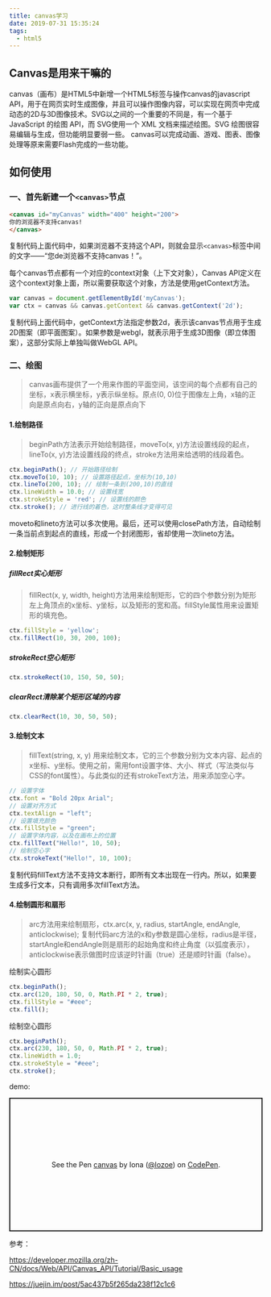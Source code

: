 ```yaml
---
title: canvas学习
date: 2019-07-31 15:35:24
tags:
  - html5
---
```


## Canvas是用来干嘛的

canvas（画布）是HTML5中新增一个HTML5标签与操作canvas的javascript API，用于在网页实时生成图像，并且可以操作图像内容，可以实现在网页中完成动态的2D与3D图像技术。SVG以之间的一个重要的不同是，有一个基于 JavaScript 的绘图 API，而 SVG使用一个 XML 文档来描述绘图。SVG 绘图很容易编辑与生成，但功能明显要弱一些。 canvas可以完成动画、游戏、图表、图像处理等原来需要Flash完成的一些功能。
<!-- more -->
## 如何使用

### 一、首先新建一个`<canvas>`节点

```html
<canvas id="myCanvas" width="400" height="200">
你的浏览器不支持canvas!
</canvas>
```

复制代码上面代码中，如果浏览器不支持这个API，则就会显示`<canvas>`标签中间的文字——“您de浏览器不支持canvas！”。

每个canvas节点都有一个对应的context对象（上下文对象），Canvas API定义在这个context对象上面，所以需要获取这个对象，方法是使用getContext方法。

```js
var canvas = document.getElementById('myCanvas');
var ctx = canvas && canvas.getContext && canvas.getContext('2d');
```

复制代码上面代码中，getContext方法指定参数2d，表示该canvas节点用于生成2D图案（即平面图案）。如果参数是webgl，就表示用于生成3D图像（即立体图案），这部分实际上单独叫做WebGL API。

### 二、绘图

> canvas画布提供了一个用来作图的平面空间，该空间的每个点都有自己的坐标，x表示横坐标，y表示纵坐标。原点(0, 0)位于图像左上角，x轴的正向是原点向右，y轴的正向是原点向下

#### 1.绘制路径

> beginPath方法表示开始绘制路径，moveTo(x, y)方法设置线段的起点，lineTo(x, y)方法设置线段的终点，stroke方法用来给透明的线段着色。

```js
ctx.beginPath(); // 开始路径绘制
ctx.moveTo(10, 10); // 设置路径起点，坐标为(10,10)
ctx.lineTo(200, 10); // 绘制一条到(200,10)的直线
ctx.lineWidth = 10.0; // 设置线宽
ctx.strokeStyle = 'red'; // 设置线的颜色
ctx.stroke(); // 进行线的着色，这时整条线才变得可见
```

moveto和lineto方法可以多次使用。最后，还可以使用closePath方法，自动绘制一条当前点到起点的直线，形成一个封闭图形，省却使用一次lineto方法。

#### 2.绘制矩形

##### fillRect实心矩形

> fillRect(x, y, width, height)方法用来绘制矩形，它的四个参数分别为矩形左上角顶点的x坐标、y坐标，以及矩形的宽和高。fillStyle属性用来设置矩形的填充色。

```js
ctx.fillStyle = 'yellow';
ctx.fillRect(10, 30, 200, 100);
```

##### strokeRect空心矩形

```js
ctx.strokeRect(10, 150, 50, 50);
```

##### clearRect清除某个矩形区域的内容

```js
ctx.clearRect(10, 30, 50, 50);
```

#### 3.绘制文本

> fillText(string, x, y) 用来绘制文本，它的三个参数分别为文本内容、起点的x坐标、y坐标。使用之前，需用font设置字体、大小、样式（写法类似与CSS的font属性）。与此类似的还有strokeText方法，用来添加空心字。

```js
// 设置字体
ctx.font = "Bold 20px Arial";
// 设置对齐方式
ctx.textAlign = "left";
// 设置填充颜色
ctx.fillStyle = "green";
// 设置字体内容，以及在画布上的位置
ctx.fillText("Hello!", 10, 50);
// 绘制空心字
ctx.strokeText("Hello!", 10, 100);
```

复制代码fillText方法不支持文本断行，即所有文本出现在一行内。所以，如果要生成多行文本，只有调用多次fillText方法。

#### 4.绘制圆形和扇形

> arc方法用来绘制扇形，ctx.arc(x, y, radius, startAngle, endAngle, anticlockwise);
复制代码arc方法的x和y参数是圆心坐标，radius是半径，startAngle和endAngle则是扇形的起始角度和终止角度（以弧度表示），anticlockwise表示做图时应该逆时针画（true）还是顺时针画（false）。

绘制实心圆形

```js
ctx.beginPath();
ctx.arc(120, 180, 50, 0, Math.PI * 2, true);
ctx.fillStyle = "#eee";
ctx.fill();
```

绘制空心圆形

```js
ctx.beginPath();
ctx.arc(230, 180, 50, 0, Math.PI * 2, true);
ctx.lineWidth = 1.0;
ctx.strokeStyle = "#eee";
ctx.stroke();
```

demo:
<p class="codepen" data-height="265" data-theme-id="0" data-default-tab="js,result" data-user="lozoe" data-slug-hash="JgNLab" style="height: 265px; box-sizing: border-box; display: flex; align-items: center; justify-content: center; border: 2px solid; margin: 1em 0; padding: 1em;" data-pen-title="canvas">
  <span>See the Pen <a href="https://codepen.io/lozoe/pen/JgNLab/">
  canvas</a> by Iona (<a href="https://codepen.io/lozoe">@lozoe</a>)
  on <a href="https://codepen.io">CodePen</a>.</span>
</p>
<script async src="https://static.codepen.io/assets/embed/ei.js"></script>

参考：

https://developer.mozilla.org/zh-CN/docs/Web/API/Canvas_API/Tutorial/Basic_usage

https://juejin.im/post/5ac437b5f265da238f12c1c6
